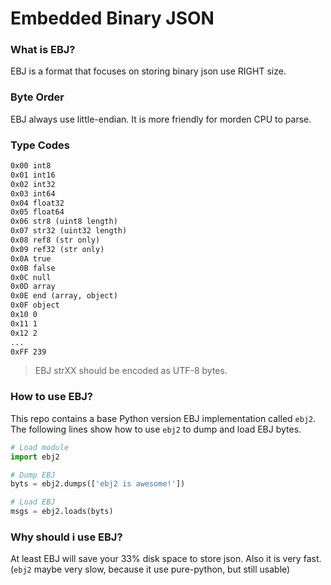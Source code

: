 # Embedded Binary JSON

### What is EBJ?

EBJ is a format that focuses on storing binary json use RIGHT size.

### Byte Order

EBJ always use little-endian. It is more friendly for morden CPU to parse.

### Type Codes

```txt
0x00 int8
0x01 int16
0x02 int32
0x03 int64
0x04 float32
0x05 float64
0x06 str8 (uint8 length)
0x07 str32 (uint32 length)
0x08 ref8 (str only)
0x09 ref32 (str only)
0x0A true
0x0B false
0x0C null
0x0D array
0x0E end (array, object)
0x0F object
0x10 0
0x11 1
0x12 2
...
0xFF 239
```

> EBJ strXX should be encoded as UTF-8 bytes.

### How to use EBJ?

This repo contains a base Python version EBJ implementation called `ebj2`. The
following lines show how to use `ebj2` to dump and load EBJ bytes.

```py
# Load module
import ebj2

# Dump EBJ
byts = ebj2.dumps(['ebj2 is awesome!'])

# Load EBJ
msgs = ebj2.loads(byts)
```

### Why should i use EBJ?

At least EBJ will save your 33% disk space to store json. Also it is very fast.
(`ebj2` maybe very slow, because it use pure-python, but still usable)
